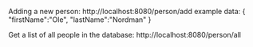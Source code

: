 Adding a new person:
http://localhost:8080/person/add
example data: 
{
	"firstName":"Ole",
	"lastName":"Nordman"
}

Get a list of all people in the database:
http://localhost:8080/person/all


